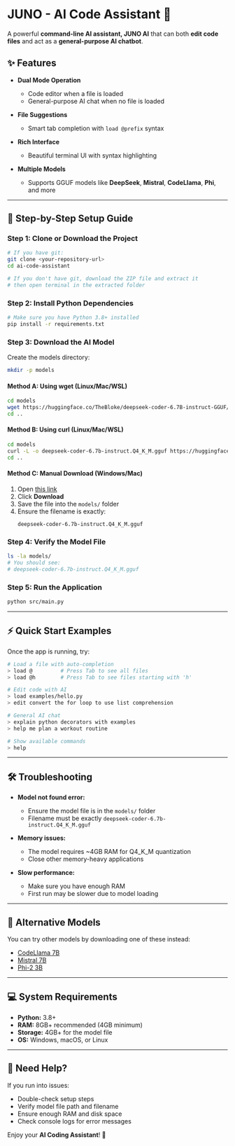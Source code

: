 # JUNO - AI Code Assistant 🤖

A powerful **command-line AI assistant, JUNO AI** that can both **edit code files** and act as a **general-purpose AI chatbot**.  

## ✨ Features

- **Dual Mode Operation**  
  - Code editor when a file is loaded  
  - General-purpose AI chat when no file is loaded  

- **File Suggestions**  
  - Smart tab completion with `load @prefix` syntax  

- **Rich Interface**  
  - Beautiful terminal UI with syntax highlighting  

- **Multiple Models**  
  - Supports GGUF models like **DeepSeek**, **Mistral**, **CodeLlama**, **Phi**, and more  

---

## 🚀 Step-by-Step Setup Guide

### Step 1: Clone or Download the Project
```bash
# If you have git:
git clone <your-repository-url>
cd ai-code-assistant

# If you don't have git, download the ZIP file and extract it
# then open terminal in the extracted folder
```

### Step 2: Install Python Dependencies
```bash
# Make sure you have Python 3.8+ installed
pip install -r requirements.txt
```

### Step 3: Download the AI Model

Create the models directory:
```bash
mkdir -p models
```

#### Method A: Using wget (Linux/Mac/WSL)
```bash
cd models
wget https://huggingface.co/TheBloke/deepseek-coder-6.7B-instruct-GGUF/resolve/main/deepseek-coder-6.7b-instruct.Q4_K_M.gguf
cd ..
```

#### Method B: Using curl (Linux/Mac/WSL)
```bash
cd models
curl -L -o deepseek-coder-6.7b-instruct.Q4_K_M.gguf https://huggingface.co/TheBloke/deepseek-coder-6.7B-instruct-GGUF/resolve/main/deepseek-coder-6.7b-instruct.Q4_K_M.gguf
cd ..
```

#### Method C: Manual Download (Windows/Mac)
1. Open [this link](https://huggingface.co/TheBloke/deepseek-coder-6.7B-instruct-GGUF/blob/main/deepseek-coder-6.7b-instruct.Q4_K_M.gguf)  
2. Click **Download**  
3. Save the file into the `models/` folder  
4. Ensure the filename is exactly:  
   ```
   deepseek-coder-6.7b-instruct.Q4_K_M.gguf
   ```

### Step 4: Verify the Model File
```bash
ls -la models/
# You should see:
# deepseek-coder-6.7b-instruct.Q4_K_M.gguf
```

### Step 5: Run the Application
```bash
python src/main.py
```

---

## ⚡ Quick Start Examples

Once the app is running, try:

```bash
# Load a file with auto-completion
> load @         # Press Tab to see all files
> load @h        # Press Tab to see files starting with 'h'

# Edit code with AI
> load examples/hello.py
> edit convert the for loop to use list comprehension

# General AI chat
> explain python decorators with examples
> help me plan a workout routine

# Show available commands
> help
```

---

## 🛠 Troubleshooting

- **Model not found error:**  
  - Ensure the model file is in the `models/` folder  
  - Filename must be exactly `deepseek-coder-6.7b-instruct.Q4_K_M.gguf`  

- **Memory issues:**  
  - The model requires ~4GB RAM for Q4_K_M quantization  
  - Close other memory-heavy applications  

- **Slow performance:**  
  - Make sure you have enough RAM  
  - First run may be slower due to model loading  

---

## 🔄 Alternative Models

You can try other models by downloading one of these instead:

- [CodeLlama 7B](https://huggingface.co/TheBloke/CodeLlama-7B-Instruct-GGUF)  
- [Mistral 7B](https://huggingface.co/TheBloke/Mistral-7B-Instruct-v0.1-GGUF)  
- [Phi-2 3B](https://huggingface.co/TheBloke/phi-2-GGUF)  

---

## 💻 System Requirements

- **Python:** 3.8+  
- **RAM:** 8GB+ recommended (4GB minimum)  
- **Storage:** 4GB+ for the model file  
- **OS:** Windows, macOS, or Linux  

---

## 🤝 Need Help?

If you run into issues:
- Double-check setup steps  
- Verify model file path and filename  
- Ensure enough RAM and disk space  
- Check console logs for error messages  

Enjoy your **AI Coding Assistant**! 🚀  
